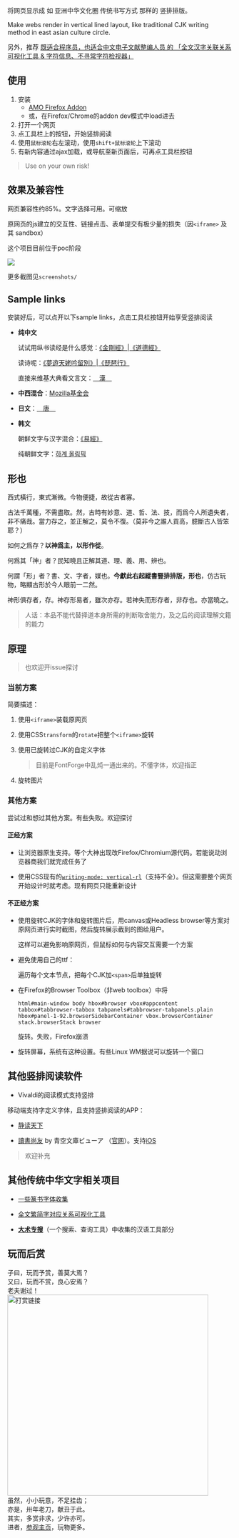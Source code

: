 将网页显示成 如 亚洲中华文化圈 传统书写方式 那样的 竖排排版。

Make webs render in vertical lined layout, like traditional CJK writing method in east asian culture circle.

另外，推荐 [既适合程序员，也适合中文电子文献整编人员 的 「全文汉字关联关系可视化工具 & 字符信息、不寻常字符检视器」](https://github.com/garywill/cc-visualize)

## 使用

1. 安装
   - [AMO Firefox Addon](https://addons.mozilla.org/firefox/addon/vertical-ize-cjk-lines/)
   - 或，在Firefox/Chrome的addon dev模式中load进去
2. 打开一个网页
3. 点工具栏上的按钮，开始竖排阅读
4. 使用`鼠标滚轮`右左滚动，使用`shift+鼠标滚轮`上下滚动
5. 有新内容通过ajax加载，或导航至新页面后，可再点工具栏按钮

> Use on your own risk!

## 效果及兼容性

网页兼容性约85%。文字选择可用。可缩放

原网页的js建立的交互性、链接点击、表单提交有极少量的损失（因`<iframe>` 及其 sandbox）

这个项目目前位于poc阶段

![](screenshots/李東垣-维基百科.webp)

更多截图见`screenshots/`

## Sample links

安装好后，可以点开以下sample links，点击工具栏按钮开始享受竖排阅读

- **纯中文**
  
  试试用纵书读经是什么感觉：[《金剛經》](https://zh.wikisource.org/wiki/%E9%87%91%E5%89%9B%E8%88%AC%E8%8B%A5%E6%B3%A2%E7%BE%85%E8%9C%9C%E7%B6%93_(%E9%B3%A9%E6%91%A9%E7%BE%85%E4%BB%80)#%E6%AD%A3%E6%96%87)|[《道德經》](https://zh.wikisource.org/wiki/%E8%80%81%E5%AD%90_(%E6%A0%A1%E8%A9%81%E7%89%88)#%E9%81%93%E7%B6%93)
  
  读诗呢：[《夢遊天姥吟留別》](https://zh.wikisource.org/wiki/%E5%A4%A2%E9%81%8A%E5%A4%A9%E5%A7%A5%E5%90%9F%E7%95%99%E5%88%A5)|[《琵琶行》](https://zh.wikisource.org/wiki/%E7%90%B5%E7%90%B6%E8%A1%8C)
  
  直接来维基大典看文言文：[　漢　](https://zh-classical.wikipedia.org/wiki/%E6%BC%A2)

- **中西混合**：[Mozilla基金会](https://zh.wikipedia.org/wiki/Mozilla%E5%9F%BA%E9%87%91%E6%9C%83)

- **日文**：[　唐　](https://ja.wikipedia.org/wiki/%E5%94%90)

- **韩文**
  
  朝鲜文字与汉字混合：[《易經》](https://ko.wikisource.org/wiki/%EC%97%AD%EA%B2%BD#%E7%AC%AC%E4%B8%80%E5%8D%A6_%E4%B9%BE)
  
  纯朝鲜文字：[하계 올림픽](https://ko.wikipedia.org/wiki/%ED%95%98%EA%B3%84_%EC%98%AC%EB%A6%BC%ED%94%BD)

  
## 形也

西式橫行，東式漸微。今物便捷，故從古者寡。

古法千萬種，不需盡取。然，古時有妙意、道、哲、法、技，而爲今人所遺失者，非不痛哉。當力存之，並正解之，莫令不復。（莫非今之誰人貢高，臆斷古人皆笨耶？）

如何之爲存？**以神爲主，以形作從**。

何爲其「神」者？民知曉且正解其道、理、義、用、辨也。

何謂「形」者？書、文、字者，媒也。**今獻此右起縱書豎排排版，形也**，仿古玩物，略顯古形於今人眼前一二然。

神形俱存者，存。神存形易者，雖次亦存。若神失而形存者，非存也。亦當曉之。

> 人话：本品不能代替择道本身所需的判断取舍能力，及之后的阅读理解文籍的能力

## 原理

> 也欢迎开issue探讨

### 当前方案

简要描述：

1. 使用`<iframe>`装载原网页

2. 使用CSS`transform`的`rotate`把整个`<iframe>`旋转

3. 使用已旋转过CJK的自定义字体
   
   > 目前是FontForge中乱炖一通出来的。不懂字体，欢迎指正

4. 旋转图片

### 其他方案

尝试过和想过其他方案。有些失败。欢迎探讨

#### 正经方案

- 让浏览器原生支持。等个大神出现改Firefox/Chromium源代码。若能说动浏览器商我们就完成任务了

- 使用CSS现有的[`writing-mode: vertical-rl`](https://developer.mozilla.org/en-US/docs/Web/CSS/writing-mode)（支持不全）。但这需要整个网页开始设计时就考虑。现有网页只能重新设计

#### 不正经方案

- 使用旋转CJK的字体和旋转图片后，用canvas或Headless browser等方案对原网页进行实时截图，然后旋转展示截到的图给用户。
  
  这样可以避免影响原网页，但鼠标如何与内容交互需要一个方案

- 避免使用自己的ttf：
  
  遍历每个文本节点，把每个CJK加`<span>`后单独旋转

- 在Firefox的Browser Toolbox（非web toolbox）中将
  
  ```
  html#main-window body hbox#browser vbox#appcontent tabbox#tabbrowser-tabbox tabpanels#tabbrowser-tabpanels.plain hbox#panel-1-92.browserSidebarContainer vbox.browserContainer stack.browserStack browser
  ```
  
  旋转。失败，Firefox崩溃

- 旋转屏幕，系统有这种设置。有些Linux WM据说可以旋转一个窗口

## 其他竖排阅读软件

- Vivaldi的阅读模式支持竖排

移动端支持字定义字体，且支持竖排阅读的APP：

- [静读天下](https://www.moondownload.com/chinese.html)

- [讀書尚友](https://play.google.com/store/apps/details?id=info.ebstudio.bookviewer.free) by 青空文庫ビューア （[官网](http://ebstudio.info)）。支持[iOS](https://apps.apple.com/jp/app/id1579254502)

> 欢迎补充

## 其他传统中华文字相关项目

- [一些篆书字体收集](https://gitlab.com/garywill/cc-resources/-/releases)

- [全文繁简字对应关系可视化工具](https://github.com/garywill/cc-visualize)

- [**大术专搜**](https://github.com/garywill/BigSearch/blob/master/src/README_zh.md)（一个搜索、查询工具）中收集的汉语工具部分

## 玩而后赏

子曰，玩而予赏，善莫大焉？<br>
又曰，玩而不赏，良心安焉？<br>
老夫谢过！<br>
<a target="_blank" href="https://github.com/garywill/receiving/blob/master/receiving_methods.md"><img src="https://gitlab.com/garywill/receiving/raw/master/receivingcode.png" alt="打赏链接" width="450"></a><br>
虽然，小小玩意，不足挂齿；<br>
亦是，卅年老刀，献丑于此。<br>
其实，多赏非求，少许亦可。<br>
进者，[参观主页](https://garywill.github.io)，玩物更多。
